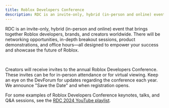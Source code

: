 ```yaml
---
title: Roblox Developers Conference
description: RDC is an invite-only, hybrid (in-person and online) event that brings together Roblox developers, brands, and creators worldwide.
---
```


RDC is an invite-only, hybrid (in-person and online) event that brings together Roblox developers, brands, and creators worldwide. There will be networking opportunities, in-depth breakout sessions, product demonstrations, and office hours—all designed to empower your success and showcase the future of Roblox.

<figure>
<Chip
    color="error"
    label="Status: Closed"
    size="medium"
    variant="filled"/>
</figure><br />

Creators will receive invites to the annual Roblox Developers Conference. These invites can be for in-person attendance or for virtual viewing. Keep an eye on the DevForum for updates regarding the conference each year. We announce "Save the Date" and when registration opens.

For some examples of Roblox Developers Conference keynotes, talks, and Q&A sessions, see the [RDC 2024 YouTube playlist](https://www.youtube.com/playlist?list=PLuEQ5BB-Z1PJi8RJ7Kuc0JhcT0ubgaL43).

